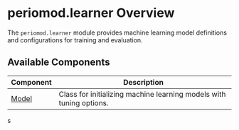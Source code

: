 # periomod.learner Overview

The `periomod.learner` module provides machine learning model definitions and configurations for training and evaluation.

## Available Components

| Component              | Description                                |
|------------------------|--------------------------------------------|
| [Model](model.md)      | Class for initializing machine learning models with tuning options. |
s
